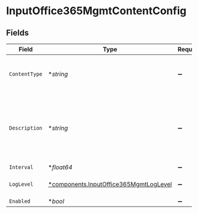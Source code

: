 # InputOffice365MgmtContentConfig


## Fields

| Field                                                                                           | Type                                                                                            | Required                                                                                        | Description                                                                                     |
| ----------------------------------------------------------------------------------------------- | ----------------------------------------------------------------------------------------------- | ----------------------------------------------------------------------------------------------- | ----------------------------------------------------------------------------------------------- |
| `ContentType`                                                                                   | **string*                                                                                       | :heavy_minus_sign:                                                                              | Office 365 Management Activity API Content Type                                                 |
| `Description`                                                                                   | **string*                                                                                       | :heavy_minus_sign:                                                                              | If interval type is minutes the value entered must evenly divisible by 60 or save will fail     |
| `Interval`                                                                                      | **float64*                                                                                      | :heavy_minus_sign:                                                                              | N/A                                                                                             |
| `LogLevel`                                                                                      | [*components.InputOffice365MgmtLogLevel](../../models/components/inputoffice365mgmtloglevel.md) | :heavy_minus_sign:                                                                              | Collector runtime Log Level                                                                     |
| `Enabled`                                                                                       | **bool*                                                                                         | :heavy_minus_sign:                                                                              | N/A                                                                                             |